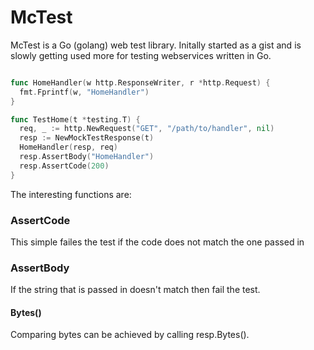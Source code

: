 McTest
======

McTest is a Go (golang) web test library. Initally started as a gist and is slowly getting used more for testing webservices written in Go.



```go

func HomeHandler(w http.ResponseWriter, r *http.Request) {
  fmt.Fprintf(w, "HomeHandler")
}

func TestHome(t *testing.T) {
  req, _ := http.NewRequest("GET", "/path/to/handler", nil)
  resp := NewMockTestResponse(t)
  HomeHandler(resp, req)
  resp.AssertBody("HomeHandler")
  resp.AssertCode(200)
}
```

The interesting functions are:

### AssertCode
This simple failes the test if the code does not match the one passed in

### AssertBody
If the string that is passed in doesn't match then fail the test.

#### Bytes()
Comparing bytes can be achieved by calling resp.Bytes().


